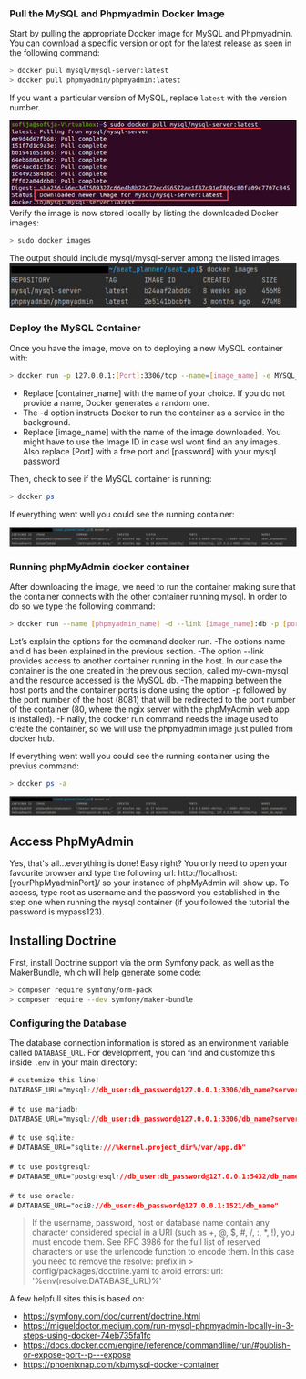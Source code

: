 
### Pull the MySQL and Phpmyadmin Docker Image
Start by pulling the appropriate Docker image for MySQL and Phpmyadmin. You can download a specific version or opt for the latest release as seen in the following command:
```bash
> docker pull mysql/mysql-server:latest
> docker pull phpmyadmin/phpmyadmin:latest
```
If you want a particular version of MySQL, replace `latest` with the version number.

![](uploads/fc34c85345f7201539cc59be3c0deab2/download-mysql-docker-image.png)
Verify the image is now stored locally by listing the downloaded Docker images:
```bash
> sudo docker images
```

The output should include mysql/mysql-server among the listed images.
![](uploads/cb2b4be945f4dde37de12a5675e78393/Screenshot_26.png)

### Deploy the MySQL Container
Once you have the image, move on to deploying a new MySQL container with:
```bash
> docker run -p 127.0.0.1:[Port]:3306/tcp --name=[image_name] -e MYSQL_ROOT_PASSWORD=[password] -d mysql/mysqlserver:latest
```

- Replace [container_name] with the name of your choice. If you do not provide a name, Docker generates a random one.
- The -d option instructs Docker to run the container as a service in the background.
- Replace [image_name] with the name of the image downloaded. You might have to use the Image ID in case wsl wont find an any images. Also replace [Port] with a free port and [password] with your mysql password

Then, check to see if the MySQL container is running:
```bash
> docker ps
```
If everything went well you could see the running container:

![](uploads/5d1ca3fa255925136e03ad5e5f4aed63/Screenshot_27.png)

### Running phpMyAdmin docker container
After downloading the image, we need to run the container making sure that the container connects with the other container running mysql. In order to do so we type the following command:
```bash
> docker run --name [phpmyadmin_name] -d --link [image_name]:db -p [port]:80 phpmyadmin/phpmyadmin
```
Let’s explain the options for the command docker run.
-The options name and d has been explained in the previous section.
-The option --link provides access to another container running in the host. In our case the container is the one created in the previous section, called my-own-mysql and the resource accessed is the MySQL db.
-The mapping between the host ports and the container ports is done using the option -p followed by the port number of the host (8081) that will be redirected to the port number of the container (80, where the ngix server with the phpMyAdmin web app is installed).
-Finally, the docker run command needs the image used to create the container, so we will use the phpmyadmin image just pulled from docker hub.

If everything went well you could see the running container using the previus command:
```bash
> docker ps -a
```

![](uploads/5d1ca3fa255925136e03ad5e5f4aed63/Screenshot_27.png)

## Access PhpMyAdmin
Yes, that's all…everything is done! Easy right? You only need to open your favourite browser and type the following url: http://localhost:[yourPhpMyadminPort]/ so your instance of phpMyAdmin will show up. To access, type root as username and the password you established in the step one when running the mysql container (if you followed the tutorial the password is mypass123).


## Installing Doctrine
First, install Doctrine support via the orm Symfony pack, as well as the MakerBundle, which will help generate some code:

```bash
> composer require symfony/orm-pack
> composer require --dev symfony/maker-bundle
```

### Configuring the Database
The database connection information is stored as an environment variable called `DATABASE_URL`. For development, you can find and customize this inside `.env` in your main directory:
```css
# customize this line!
DATABASE_URL="mysql://db_user:db_password@127.0.0.1:3306/db_name?serverVersion=5.7"

# to use mariadb:
DATABASE_URL="mysql://db_user:db_password@127.0.0.1:3306/db_name?serverVersion=mariadb-10.5.8"

# to use sqlite:
# DATABASE_URL="sqlite:///%kernel.project_dir%/var/app.db"

# to use postgresql:
# DATABASE_URL="postgresql://db_user:db_password@127.0.0.1:5432/db_name?serverVersion=11&charset=utf8"

# to use oracle:
# DATABASE_URL="oci8://db_user:db_password@127.0.0.1:1521/db_name"
```

> If the username, password, host or database name contain any character considered special in a URI (such as +, @, $, #, /, :, *, !), you must encode them. See RFC 3986 for the full list of reserved characters or use the urlencode function to encode them. In this case you need to remove the resolve: prefix in > config/packages/doctrine.yaml to avoid errors: url: '%env(resolve:DATABASE_URL)%'


A few helpfull sites this is based on:
- https://symfony.com/doc/current/doctrine.html
- https://migueldoctor.medium.com/run-mysql-phpmyadmin-locally-in-3-steps-using-docker-74eb735fa1fc
- https://docs.docker.com/engine/reference/commandline/run/#publish-or-expose-port--p---expose
- https://phoenixnap.com/kb/mysql-docker-container